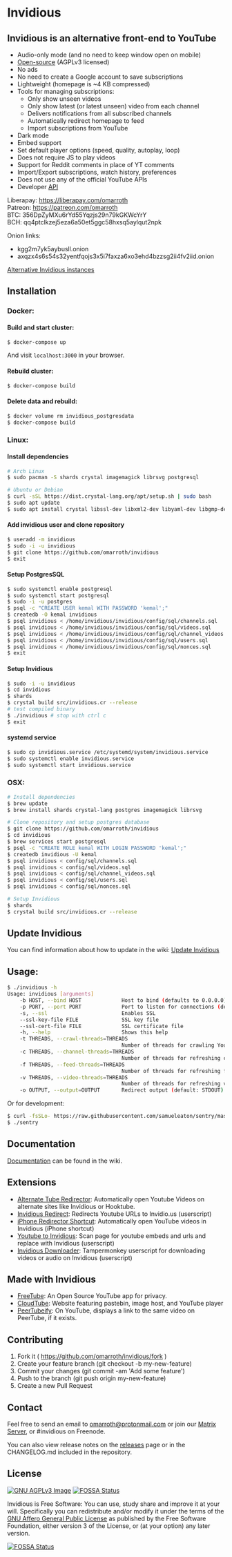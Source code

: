 # Invidious

## Invidious is an alternative front-end to YouTube

- Audio-only mode (and no need to keep window open on mobile)
- [Open-source](https://github.com/omarroth/invidious) (AGPLv3 licensed)
- No ads
- No need to create a Google account to save subscriptions
- Lightweight (homepage is ~4 KB compressed)
- Tools for managing subscriptions:
  - Only show unseen videos
  - Only show latest (or latest unseen) video from each channel
  - Delivers notifications from all subscribed channels
  - Automatically redirect homepage to feed
  - Import subscriptions from YouTube
- Dark mode
- Embed support
- Set default player options (speed, quality, autoplay, loop)
- Does not require JS to play videos
- Support for Reddit comments in place of YT comments
- Import/Export subscriptions, watch history, preferences
- Does not use any of the official YouTube APIs
- Developer [API](https://github.com/omarroth/invidious/wiki/API)

Liberapay: https://liberapay.com/omarroth  
Patreon: https://patreon.com/omarroth  
BTC: 356DpZyMXu6rYd55Yqzjs29n79kGKWcYrY  
BCH: qq4ptclkzej5eza6a50et5ggc58hxsq5aylqut2npk

Onion links:

- kgg2m7yk5aybusll.onion
- axqzx4s6s54s32yentfqojs3x5i7faxza6xo3ehd4bzzsg2ii4fv2iid.onion

[Alternative Invidious instances](https://github.com/omarroth/invidious/wiki/Invidious-Instances)

## Installation

### Docker:

#### Build and start cluster:

```bash
$ docker-compose up
```

And visit `localhost:3000` in your browser.

#### Rebuild cluster:

```bash
$ docker-compose build
```

#### Delete data and rebuild:

```bash
$ docker volume rm invidious_postgresdata
$ docker-compose build
```

### Linux:

#### Install dependencies

```bash
# Arch Linux
$ sudo pacman -S shards crystal imagemagick librsvg postgresql

# Ubuntu or Debian
$ curl -sSL https://dist.crystal-lang.org/apt/setup.sh | sudo bash
$ sudo apt update
$ sudo apt install crystal libssl-dev libxml2-dev libyaml-dev libgmp-dev libreadline-dev librsvg2-dev postgresql imagemagick libsqlite3-dev
```

#### Add invidious user and clone repository

```bash
$ useradd -m invidious
$ sudo -i -u invidious
$ git clone https://github.com/omarroth/invidious
$ exit
```

#### Setup PostgresSQL

```bash
$ sudo systemctl enable postgresql
$ sudo systemctl start postgresql
$ sudo -i -u postgres
$ psql -c "CREATE USER kemal WITH PASSWORD 'kemal';"
$ createdb -O kemal invidious
$ psql invidious < /home/invidious/invidious/config/sql/channels.sql
$ psql invidious < /home/invidious/invidious/config/sql/videos.sql
$ psql invidious < /home/invidious/invidious/config/sql/channel_videos.sql
$ psql invidious < /home/invidious/invidious/config/sql/users.sql
$ psql invidious < /home/invidious/invidious/config/sql/nonces.sql
$ exit
```

#### Setup Invidious

```bash
$ sudo -i -u invidious
$ cd invidious
$ shards
$ crystal build src/invidious.cr --release
# test compiled binary
$ ./invidious # stop with ctrl c
$ exit
```

#### systemd service
```bash
$ sudo cp invidious.service /etc/systemd/system/invidious.service
$ sudo systemctl enable invidious.service
$ sudo systemctl start invidious.service
```

### OSX:

```bash
# Install dependencies
$ brew update
$ brew install shards crystal-lang postgres imagemagick librsvg

# Clone repository and setup postgres database
$ git clone https://github.com/omarroth/invidious
$ cd invidious
$ brew services start postgresql
$ psql -c "CREATE ROLE kemal WITH LOGIN PASSWORD 'kemal';"
$ createdb invidious -U kemal
$ psql invidious < config/sql/channels.sql
$ psql invidious < config/sql/videos.sql
$ psql invidious < config/sql/channel_videos.sql
$ psql invidious < config/sql/users.sql
$ psql invidious < config/sql/nonces.sql

# Setup Invidious
$ shards
$ crystal build src/invidious.cr --release
```

## Update Invidious
You can find information about how to update in the wiki: [Update Invidious](https://github.com/omarroth/invidious/wiki/Update-Invidious)

## Usage:

```bash
$ ./invidious -h
Usage: invidious [arguments]
    -b HOST, --bind HOST             Host to bind (defaults to 0.0.0.0)
    -p PORT, --port PORT             Port to listen for connections (defaults to 3000)
    -s, --ssl                        Enables SSL
    --ssl-key-file FILE              SSL key file
    --ssl-cert-file FILE             SSL certificate file
    -h, --help                       Shows this help
    -t THREADS, --crawl-threads=THREADS
                                     Number of threads for crawling YouTube (default: 0)
    -c THREADS, --channel-threads=THREADS
                                     Number of threads for refreshing channels (default: 1)
    -f THREADS, --feed-threads=THREADS
                                     Number of threads for refreshing feeds (default: 1)
    -v THREADS, --video-threads=THREADS
                                     Number of threads for refreshing videos (default: 0)
    -o OUTPUT, --output=OUTPUT       Redirect output (default: STDOUT)
```

Or for development:

```bash
$ curl -fsSLo- https://raw.githubusercontent.com/samueleaton/sentry/master/install.cr | crystal eval
$ ./sentry
```

## Documentation
[Documentation](https://github.com/omarroth/invidious/wiki) can be found in the wiki.

## Extensions

- [Alternate Tube Redirector](https://addons.mozilla.org/en-US/firefox/addon/alternate-tube-redirector/): Automatically open Youtube Videos on alternate sites like Invidious or Hooktube.
- [Invidious Redirect](https://greasyfork.org/en/scripts/370461-invidious-redirect): Redirects Youtube URLs to Invidio.us (userscript)
- [iPhone Redirector Shortcut](https://www.icloud.com/shortcuts/6bbf26d989cf4d07a5fe1626efbc0950): Automatically open YouTube videos in Invidious (iPhone shortcut)
- [Youtube to Invidious](https://greasyfork.org/en/scripts/375264-youtube-to-invidious): Scan page for youtube embeds and urls and replace with Invidious (userscript)
- [Invidious Downloader](https://github.com/erupete/InvidiousDownloader): Tampermonkey userscript for downloading videos or audio on Invidious (userscript)

## Made with Invidious

- [FreeTube](https://github.com/FreeTubeApp/FreeTube): An Open Source YouTube app for privacy.
- [CloudTube](https://github.com/cloudrac3r/cadencegq): Website featuring pastebin, image host, and YouTube player
- [PeerTubeify](https://gitlab.com/Ealhad/peertubeify): On YouTube, displays a link to the same video on PeerTube, if it exists.

## Contributing

1.  Fork it ( https://github.com/omarroth/invidious/fork )
2.  Create your feature branch (git checkout -b my-new-feature)
3.  Commit your changes (git commit -am 'Add some feature')
4.  Push to the branch (git push origin my-new-feature)
5.  Create a new Pull Request

## Contact

Feel free to send an email to omarroth@protonmail.com or join our [Matrix Server](https://riot.im/app/#/room/#invidious:matrix.org), or #invidious on Freenode.

You can also view release notes on the [releases](https://github.com/omarroth/invidious/releases) page or in the CHANGELOG.md included in the repository.

## License

[![GNU AGPLv3 Image](https://www.gnu.org/graphics/agplv3-155x51.png)](http://www.gnu.org/licenses/agpl-3.0.en.html)
[![FOSSA Status](https://app.fossa.io/api/projects/git%2Bgithub.com%2Fdimqua%2Finvidious.svg?type=shield)](https://app.fossa.io/projects/git%2Bgithub.com%2Fdimqua%2Finvidious?ref=badge_shield)

Invidious is Free Software: You can use, study share and improve it at your
will. Specifically you can redistribute and/or modify it under the terms of the
[GNU Affero General Public License](https://www.gnu.org/licenses/agpl.html) as
published by the Free Software Foundation, either version 3 of the License, or
(at your option) any later version.


[![FOSSA Status](https://app.fossa.io/api/projects/git%2Bgithub.com%2Fdimqua%2Finvidious.svg?type=large)](https://app.fossa.io/projects/git%2Bgithub.com%2Fdimqua%2Finvidious?ref=badge_large)